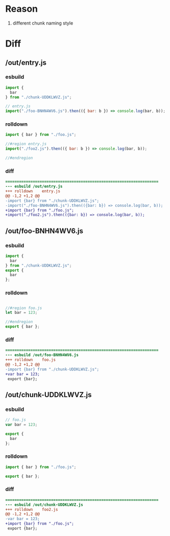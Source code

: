 # Reason
1. different chunk naming style
# Diff
## /out/entry.js
### esbuild
```js
import {
  bar
} from "./chunk-UDDKLWVZ.js";

// entry.js
import("./foo-BNHN4WV6.js").then(({ bar: b }) => console.log(bar, b));
```
### rolldown
```js
import { bar } from "./foo.js";

//#region entry.js
import("./foo2.js").then(({ bar: b }) => console.log(bar, b));

//#endregion
```
### diff
```diff
===================================================================
--- esbuild	/out/entry.js
+++ rolldown	entry.js
@@ -1,2 +1,2 @@
-import {bar} from "./chunk-UDDKLWVZ.js";
-import("./foo-BNHN4WV6.js").then(({bar: b}) => console.log(bar, b));
+import {bar} from "./foo.js";
+import("./foo2.js").then(({bar: b}) => console.log(bar, b));

```
## /out/foo-BNHN4WV6.js
### esbuild
```js
import {
  bar
} from "./chunk-UDDKLWVZ.js";
export {
  bar
};
```
### rolldown
```js

//#region foo.js
let bar = 123;

//#endregion
export { bar };
```
### diff
```diff
===================================================================
--- esbuild	/out/foo-BNHN4WV6.js
+++ rolldown	foo.js
@@ -1,2 +1,2 @@
-import {bar} from "./chunk-UDDKLWVZ.js";
+var bar = 123;
 export {bar};

```
## /out/chunk-UDDKLWVZ.js
### esbuild
```js
// foo.js
var bar = 123;

export {
  bar
};
```
### rolldown
```js
import { bar } from "./foo.js";

export { bar };
```
### diff
```diff
===================================================================
--- esbuild	/out/chunk-UDDKLWVZ.js
+++ rolldown	foo2.js
@@ -1,2 +1,2 @@
-var bar = 123;
+import {bar} from "./foo.js";
 export {bar};

```